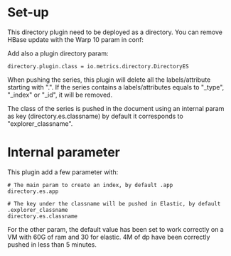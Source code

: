# Set-up

This directory plugin need to be deployed as a directory. You can remove HBase update with the Warp 10 param in conf:

Add also a plugin directory param:
```
directory.plugin.class = io.metrics.directory.DirectoryES
```

When pushing the series, this plugin will delete all the labels/attribute starting with ".". If the series contains a labels/attributes equals to "_type", "_index" or "_id", it will be removed.

The class of the series is pushed in the document using an internal param as key (directory.es.classname) by default it corresponds to "explorer_classname".

# Internal parameter

This plugin add a few parameter with:

```
# The main param to create an index, by default .app
directory.es.app
```

```
# The key under the classname will be pushed in Elastic, by default .explorer_classname
directory.es.classname
```

For the other param, the default value has been set to work correctly on a VM with 60G of ram and 30 for elastic. 4M of dp have been correctly pushed in less than 5 minutes.